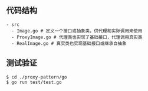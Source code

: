 ## 代码结构
```shell
- src
  - Image.go # 定义一个接口或抽象类，供代理和实际调用来使用
  - ProxyImage.go # 代理类也实现了基础接口，代理调用真实类
  - RealImage.go # 真实类也实现基础接口或继承自抽象
```

## 测试验证

```shell
$ cd ./proxy-pattern/go
$ go run test/test.go
```
